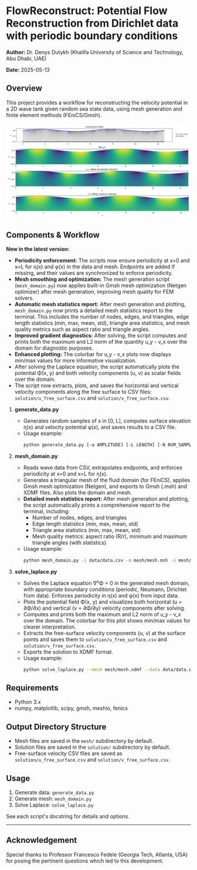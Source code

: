 # FlowReconstruct: Potential Flow Reconstruction from Dirichlet data with periodic boundary conditions

**Author:** Dr. Denys Dutykh (Khalifa University of Science and Technology, Abu Dhabi, UAE)

**Date:** 2025-05-13

## Overview
This project provides a workflow for reconstructing the velocity potential in a 2D wave tank given random sea state data, using mesh generation and finite element methods (FEniCS/Gmsh).

<p align="center">
  <img src="img/Illustration.png" alt="FlowReconstruct illustration" width="600"/>
</p>

## Components & Workflow

**New in the latest version:**
- **Periodicity enforcement:** The scripts now ensure periodicity at x=0 and x=L for η(x) and φ(x) in the data and mesh. Endpoints are added if missing, and their values are synchronized to enforce periodicity.
- **Mesh smoothing and optimization:** The mesh generation script (`mesh_domain.py`) now applies built-in Gmsh mesh optimization (Netgen optimizer) after mesh generation, improving mesh quality for FEM solvers.
- **Automatic mesh statistics report:** After mesh generation and plotting, `mesh_domain.py` now prints a detailed mesh statistics report to the terminal. This includes the number of nodes, edges, and triangles, edge length statistics (min, max, mean, std), triangle area statistics, and mesh quality metrics such as aspect ratio and triangle angles.
- **Improved gradient diagnostics:** After solving, the script computes and prints both the maximum and L2 norm of the quantity u_y - v_x over the domain for diagnostic purposes.
- **Enhanced plotting:** The colorbar for u_y - v_x plots now displays min/max values for more informative visualization.
- After solving the Laplace equation, the script automatically plots the potential Φ(x, y) and both velocity components (u, v) as scalar fields over the domain.
- The script now extracts, plots, and saves the horizontal and vertical velocity components along the free surface to CSV files: `solution/u_free_surface.csv` and `solution/v_free_surface.csv`.

1. **generate_data.py**
   - Generates random samples of x in [0, L], computes surface elevation η(x) and velocity potential φ(x), and saves results to a CSV file.
   - Usage example:
     ```bash
     python generate_data.py [-a AMPLITUDE] [-L LENGTH] [-N NUM_SAMPLES] [-o OUTPUT_DIR] [--seed SEED]
     ```

2. **mesh_domain.py**
   - Reads wave data from CSV, extrapolates endpoints, and enforces periodicity at x=0 and x=L for η(x).
   - Generates a triangular mesh of the fluid domain (for FEniCS), applies Gmsh mesh optimization (Netgen), and exports to Gmsh (.msh) and XDMF files. Also plots the domain and mesh.
   - **Detailed mesh statistics report:** After mesh generation and plotting, the script automatically prints a comprehensive report to the terminal, including:
     - Number of nodes, edges, and triangles
     - Edge length statistics (min, max, mean, std)
     - Triangle area statistics (min, max, mean, std)
     - Mesh quality metrics: aspect ratio (R/r), minimum and maximum triangle angles (with statistics)
   - Usage example:
     ```bash
     python mesh_domain.py -i data/data.csv -m mesh/mesh.msh -x mesh/mesh.xdmf --mesh-size 0.1
     ```

3. **solve_laplace.py**
   - Solves the Laplace equation ∇²Φ = 0 in the generated mesh domain, with appropriate boundary conditions (periodic, Neumann, Dirichlet from data). Enforces periodicity in η(x) and φ(x) from input data.
   - Plots the potential field Φ(x, y) and visualizes both horizontal (u = ∂Φ/∂x) and vertical (v = ∂Φ/∂y) velocity components after solving.
   - Computes and prints both the maximum and L2 norm of u_y - v_x over the domain. The colorbar for this plot shows min/max values for clearer interpretation.
   - Extracts the free-surface velocity components (u, v) at the surface points and saves them to `solution/u_free_surface.csv` and `solution/v_free_surface.csv`.
   - Exports the solution to XDMF format.
   - Usage example:
     ```bash
     python solve_laplace.py --mesh mesh/mesh.xdmf --data data/data.csv --degree 2 --output solution/solution.xdmf
     ```

## Requirements
- Python 3.x
- numpy, matplotlib, scipy, gmsh, meshio, fenics

## Output Directory Structure
- Mesh files are saved in the `mesh/` subdirectory by default.
- Solution files are saved in the `solution/` subdirectory by default.
- Free-surface velocity CSV files are saved as `solution/u_free_surface.csv` and `solution/v_free_surface.csv`.

## Usage
1. Generate data: `generate_data.py`
2. Generate mesh: `mesh_domain.py`
3. Solve Laplace: `solve_laplace.py`

See each script's docstring for details and options.

---

## Acknowledgement

Special thanks to Professor Francesco Fedele (Georgia Tech, Atlanta, USA) for posing the pertinent questions which led to this development.

